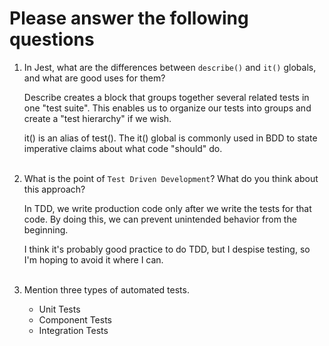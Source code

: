 # Please answer the following questions

1.  In Jest, what are the differences between `describe()` and `it()` globals, and what are good uses for them?<br>

    Describe creates a block that groups together several related tests in one "test suite". This enables us to organize our tests into groups and create a "test hierarchy" if we wish. <br>

    it() is an alias of test(). The it() global is commonly used in BDD to state imperative claims about what code "should" do. <br><br>

2.  What is the point of `Test Driven Development`? What do you think about this approach?<br>
    
    In TDD, we write production code only after we write the tests for that code. By doing this, we can prevent unintended behavior from the beginning. <br>
    
    I think it's probably good practice to do TDD, but I despise testing, so I'm hoping to avoid it where I can. <br><br>

3.  Mention three types of automated tests.<br>
    * Unit Tests
    * Component Tests
    * Integration Tests